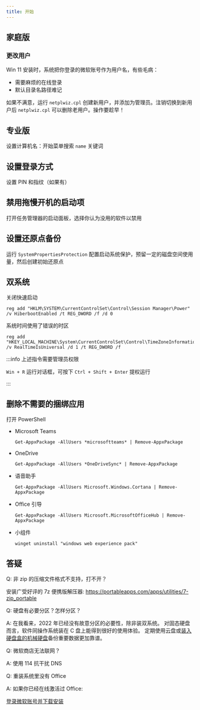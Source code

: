 ```yaml
---
title: 开始
---
```


## 家庭版

### 更改用户

Win 11 安装时，系统把你登录的微软账号作为用户名，有些毛病：

- 需要麻烦的在线登录
- 默认目录名路径难记

如果不满意，运行 `netplwiz.cpl` 创建新用户，并添加为管理员。注销切换到新用户后 `netplwiz.cpl` 可以删除老用户。操作要趁早！

## 专业版

设置计算机名：开始菜单搜索 `name` 关键词

## 设置登录方式

设置 PIN 和指纹（如果有）

## 禁用拖慢开机的启动项

打开任务管理器的启动面板，选择你认为没用的软件以禁用

## 设置还原点备份

运行 `SystemPropertiesProtection` 配置启动系统保护，预留一定的磁盘空间使用量，然后创建初始还原点

## 双系统

关闭快速启动

    reg add "HKLM\SYSTEM\CurrentControlSet\Control\Session Manager\Power" /v HiberbootEnabled /t REG_DWORD /f /d 0

系统时间使用了错误的时区

    reg add "HKEY_LOCAL_MACHINE\System\CurrentControlSet\Control\TimeZoneInformation" /v RealTimeIsUniversal /d 1 /t REG_DWORD /f

:::info 上述指令需要管理员权限

`Win + R` 运行对话框，可按下 `Ctrl + Shift + Enter` 提权运行

:::

## 删除不需要的捆绑应用

打开 PowerShell

- Microsoft Teams

      Get-AppxPackage -AllUsers *microsoftteams* | Remove-AppxPackage

- OneDrive

      Get-AppxPackage -AllUsers *OneDriveSync* | Remove-AppxPackage

- 语音助手

      Get-AppxPackage -AllUsers Microsoft.Windows.Cortana | Remove-AppxPackage

- Office 引导

      Get-AppxPackage -AllUsers Microsoft.MicrosoftOfficeHub | Remove-AppxPackage

- 小组件

      winget uninstall "windows web experience pack"

## 答疑

Q: 非 zip 的压缩文件格式不支持，打不开？

安装广受好评的 7z 便携版解压器: https://portableapps.com/apps/utilities/7-zip_portable

Q: 硬盘有必要分区？怎样分区？

A:
在我看来，2022 年已经没有故意分区的必要性，除非装双系统。
对固态硬盘而言，软件同操作系统装在 C 盘上能得到很好的使用体验。
定期使用云盘或[装入硬盘盒的机械硬盘](https://search.jd.com/Search?keyword=%E6%9C%BA%E6%A2%B0%E7%A1%AC%E7%9B%98%E7%9B%92&enc=utf-8)备份重要数据更加靠谱。

Q: 微软商店无法联网？

A: 使用 114 抗干扰 DNS

Q: 重装系统里没有 Office

A: 如果你已经在线激活过 Office:

<a className="button button--lg button--primary" href="https://account.microsoft.com/services#:~:text=%E5%B7%B2%E8%B4%AD%E4%B9%B0%E7%9A%84%E4%BA%A7%E5%93%81" target="_blank">登录微软账号并下载安装</a>
